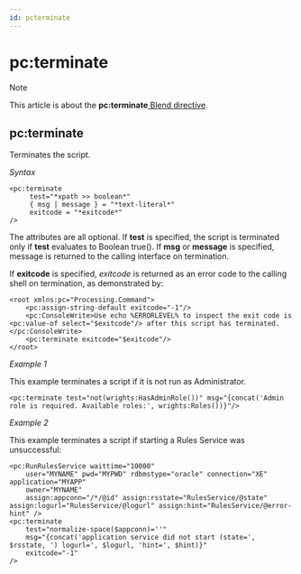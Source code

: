 ```yaml
---
id: pcterminate
---
```


# pc:terminate



> [!NOTE]
> This article is about the **pc:terminate**[ Blend directive](/docs/Repositories/Blend%20directives).

## **pc:terminate**

Terminates the script.

*Syntax*

```
<pc:terminate
     test="*xpath >> boolean*"
     { msg | message } = "*text-literal*"
     exitcode = "*exitcode*"
/>
```

The attributes are all optional. If **test** is specified, the script is terminated only if **test** evaluates to Boolean true(). If **msg** or **message** is specified, message is returned to the calling interface on termination.

If **exitcode** is specified, *exitcode* is returned as an error code to the calling shell on termination, as demonstrated by:

```language-xml
<root xmlns:pc="Processing.Command">
    <pc:assign-string-default exitcode="-1"/>
    <pc:ConsoleWrite>Use echo %ERRORLEVEL% to inspect the exit code is <pc:value-of select="$exitcode"/> after this script has terminated.</pc:ConsoleWrite>
    <pc:terminate exitcode="$exitcode"/>
</root>
```

*Example 1*

This example terminates a script if it is not run as Administrator.

```language-xml
<pc:terminate test="not(wrights:HasAdminRole())" msg="{concat('Admin role is required. Available roles:', wrights:Roles())}"/>
```

*Example 2*

This example terminates a script if starting a Rules Service was unsuccessful:

```language-xml
<pc:RunRulesService waittime="10000"
    user="MYNAME" pwd="MYPWD" rdbmstype="oracle" connection="XE" application="MYAPP"
    owner="MYNAME"
    assign:appconn="/*/@id" assign:rsstate="RulesService/@state" assign:logurl="RulesService/@logurl" assign:hint="RulesService/@error-hint" />
<pc:terminate
    test="normalize-space($appconn)=''"
    msg="{concat('application service did not start (state=', $rsstate, ') logurl=', $logurl, 'hint=', $hint)}"
    exitcode="-1"
/>
```

 